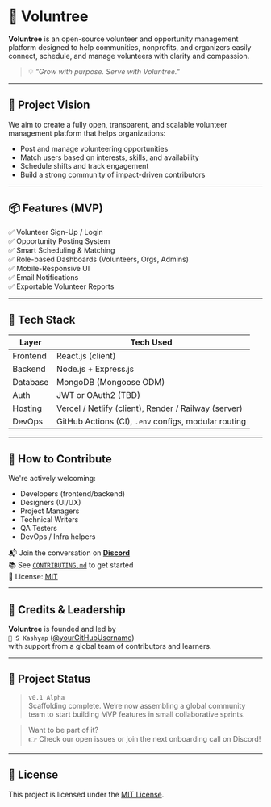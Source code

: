 # 🌳 Voluntree

**Voluntree** is an open-source volunteer and opportunity management platform designed to help communities, nonprofits, and organizers easily connect, schedule, and manage volunteers with clarity and compassion.

> 💡 *"Grow with purpose. Serve with Voluntree."*

---

## 🚀 Project Vision

We aim to create a fully open, transparent, and scalable volunteer management platform that helps organizations:
- Post and manage volunteering opportunities
- Match users based on interests, skills, and availability
- Schedule shifts and track engagement
- Build a strong community of impact-driven contributors

---

## 📦 Features (MVP)

✅ Volunteer Sign-Up / Login  
✅ Opportunity Posting System  
✅ Smart Scheduling & Matching  
✅ Role-based Dashboards (Volunteers, Orgs, Admins)  
✅ Mobile-Responsive UI  
✅ Email Notifications  
✅ Exportable Volunteer Reports

---

## 🧩 Tech Stack

| Layer      | Tech Used |
|------------|-----------|
| Frontend   | React.js (client) |
| Backend    | Node.js + Express.js |
| Database   | MongoDB (Mongoose ODM) |
| Auth       | JWT or OAuth2 (TBD) |
| Hosting    | Vercel / Netlify (client), Render / Railway (server) |
| DevOps     | GitHub Actions (CI), `.env` configs, modular routing |

---

## 👥 How to Contribute

We're actively welcoming:
- Developers (frontend/backend)
- Designers (UI/UX)
- Project Managers
- Technical Writers
- QA Testers
- DevOps / Infra helpers

📬 Join the conversation on **[Discord](#)**  
📚 See [`CONTRIBUTING.md`](CONTRIBUTING.md) to get started  
🪪 License: [MIT](LICENSE)

---

## 💼 Credits & Leadership

**Voluntree** is founded and led by  
`👤 S Kashyap` ([@yourGitHubUsername](https://github.com/yourGitHubUsername))  
with support from a global team of contributors and learners.

---

## 🌱 Project Status

> `v0.1 Alpha`  
Scaffolding complete. We’re now assembling a global community team to start building MVP features in small collaborative sprints.

> Want to be part of it?  
👉 Check our open issues or join the next onboarding call on Discord!

---

## 📌 License

This project is licensed under the [MIT License](LICENSE).


